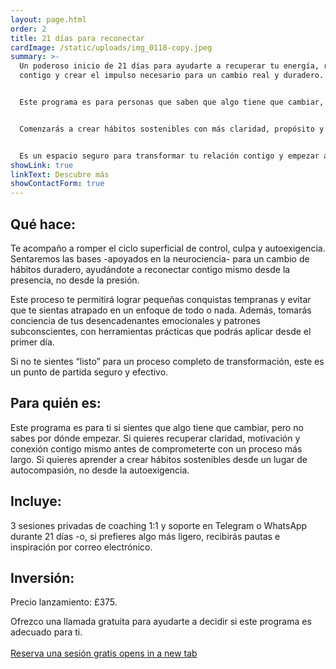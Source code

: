 ```yaml
---
layout: page.html
order: 2
title: 21 días para reconectar
cardImage: /static/uploads/img_0118-copy.jpeg
summary: >-
  Un poderoso inicio de 21 días para ayudarte a recuperar tu energía, reconectar
  contigo y crear el impulso necesario para un cambio real y duradero.


  Este programa es para personas que saben que algo tiene que cambiar, pero no tienen claro por dónde empezar. Si has intentado hacerlo por tu cuenta, si te sientes desconectado/a, reactivo/a o atrapado/a en ciclos de autoexigencia, este es tu primer paso para liberarte.


  Comenzarás a crear hábitos sostenibles con más claridad, propósito y facilidad, sin caer en extremos ni expectativas imposibles.


  Es un espacio seguro para transformar tu relación contigo y empezar a construir el cambio desde dentro hacia fuera.
showLink: true
linkText: Descubre más
showContactForm: true
---
```

## Qué hace:

Te acompaño a romper el ciclo superficial de control, culpa y autoexigencia. Sentaremos las bases -apoyados en la neurociencia- para un cambio de hábitos duradero, ayudándote a reconectar contigo mismo desde la presencia, no desde la presión.

Este proceso te permitirá lograr pequeñas conquistas tempranas y evitar que te sientas atrapado en un enfoque de todo o nada. Además, tomarás conciencia de tus desencadenantes emocionales y patrones subconscientes, con herramientas prácticas que podrás aplicar desde el primer día.

Si no te sientes “listo” para un proceso completo de transformación, este es un punto de partida seguro y efectivo.

## Para quién es:

Este programa es para ti si sientes que algo tiene que cambiar, pero no sabes por dónde empezar. Si quieres recuperar claridad, motivación y conexión contigo mismo antes de comprometerte con un proceso más largo. Si quieres aprender a crear hábitos sostenibles desde un lugar de autocompasión, no desde la autoexigencia.

## Incluye:

3 sesiones privadas de coaching 1:1 y soporte en Telegram o WhatsApp durante 21 días -o, si prefieres algo más ligero, recibirás pautas e inspiración por correo electrónico.

## Inversión:

Precio lanzamiento: £375.

Ofrezco una llamada gratuita para ayudarte a decidir si este programa es adecuado para ti.\
\
<a href="https://claudiadecarlo.zohobookings.eu/#/240577000000038054" rel="noopener noreferrer" class="btn" target="_blank">Reserva una sesión gratis <span class="sr-only">opens in a new tab</span></a>
